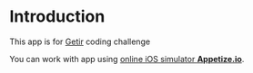 
# Introduction
This app is for [Getir](https://www.getir.com/) coding challenge

You can work with app using [online iOS simulator **Appetize.io**](https://appetize.io/app/egd3zzxyj76z19f7vj1az4tbw8?device=iphone6s&scale=75&orientation=portrait&osVersion=13.3).
